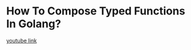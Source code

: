 # How To Compose Typed Functions In Golang?
[youtube link](https://www.youtube.com/watch?v=pR5nQ6N6-YA&list=PL0xRBLFXXsP7-0IVCmoo2FEWBrQzfH2l8&index=5)